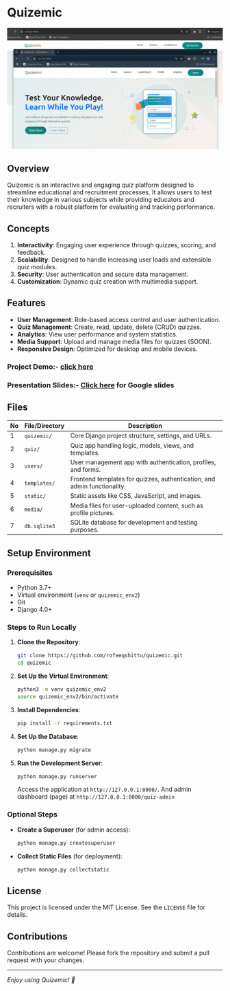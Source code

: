 # Quizemic

![Index page of Quizemic](images/quizemic-homepage.png)
## Overview
Quizemic is an interactive and engaging quiz platform designed to streamline educational and recruitment processes. It allows users to test their knowledge in various subjects while providing educators and recruiters with a robust platform for evaluating and tracking performance.

## Concepts
1. **Interactivity**: Engaging user experience through quizzes, scoring, and feedback.
2. **Scalability**: Designed to handle increasing user loads and extensible quiz modules.
3. **Security**: User authentication and secure data management.
4. **Customization**: Dynamic quiz creation with multimedia support.

## Features
- **User Management**: Role-based access control and user authentication.
- **Quiz Management**: Create, read, update, delete (CRUD) quizzes.
- **Analytics**: View user performance and system statistics.
- **Media Support**: Upload and manage media files for quizzes (SOON).
- **Responsive Design**: Optimized for desktop and mobile devices.

### Project Demo:- [click here](https://youtu.be/d_pN5j5LSZ8?si=U7H47janGnOAvUYZ)
### Presentation Slides:- [Click here](https://docs.google.com/presentation/d/1n7sqSt4eepdwgImdVqx6g3tk2c82JMM2b3xAX6b1Wvo/edit?usp=sharing) for Google slides

## Files
| No | File/Directory           | Description                                                                 |
|-------------|--------------------------|-----------------------------------------------------------------------------|
| 1           | `quizemic/`             | Core Django project structure, settings, and URLs.                         |
| 2           | `quiz/`                 | Quiz app handling logic, models, views, and templates.                     |
| 3           | `users/`                | User management app with authentication, profiles, and forms.              |
| 4           | `templates/`           | Frontend templates for quizzes, authentication, and admin functionality.   |
| 5           | `static/`               | Static assets like CSS, JavaScript, and images.                            |
| 6           | `media/`                | Media files for user-uploaded content, such as profile pictures.           |
| 7           | `db.sqlite3`            | SQLite database for development and testing purposes.                      |

## Setup Environment
### Prerequisites
- Python 3.7+
- Virtual environment (`venv` or `quizemic_env2`)
- Git
- Django 4.0+

### Steps to Run Locally
1. **Clone the Repository**:
   ```bash
   git clone https://github.com/rofeeqshittu/quizemic.git
   cd quizemic
   ```

2. **Set Up the Virtual Environment**:
   ```bash
   python3 -m venv quizemic_env2
   source quizemic_env2/bin/activate
   ```

3. **Install Dependencies**:
   ```bash
   pip install -r requirements.txt
   ```

4. **Set Up the Database**:
   ```bash
   python manage.py migrate
   ```

5. **Run the Development Server**:
   ```bash
   python manage.py runserver
   ```
   Access the application at `http://127.0.0.1:8000/`.
    And admin dashboard (page) at `http://127.0.0.1:8000/quiz-admin`

### Optional Steps
- **Create a Superuser** (for admin access):
  ```bash
  python manage.py createsuperuser
  ```
- **Collect Static Files** (for deployment):
  ```bash
  python manage.py collectstatic
  ```

## License
This project is licensed under the MIT License. See the `LICENSE` file for details.

## Contributions
Contributions are welcome! Please fork the repository and submit a pull request with your changes.

---
*Enjoy using Quizemic! 🎉*



